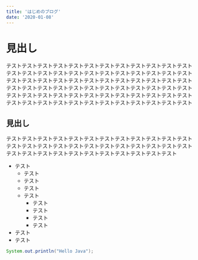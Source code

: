 ```yaml
---
title: 'はじめのブログ'
date: '2020-01-08'
---
```


# 見出し

テストテストテストテストテストテストテストテストテストテストテストテストテストテストテストテストテストテストテストテストテストテストテストテストテストテストテストテストテストテストテストテストテストテストテストテストテストテストテストテストテストテストテストテストテストテストテストテストテストテストテストテストテストテストテストテストテストテストテストテストテストテストテストテストテストテストテストテストテストテストテストテスト

## 見出し

テストテストテストテストテストテストテストテストテストテストテストテストテストテストテストテストテストテストテストテストテストテストテストテストテストテストテストテストテストテストテストテストテストテストテスト


- テスト
    - テスト
    - テスト
    - テスト
    - テスト
        - テスト
        - テスト
        - テスト
        - テスト
- テスト
- テスト



```java
System.out.println("Hello Java");
```